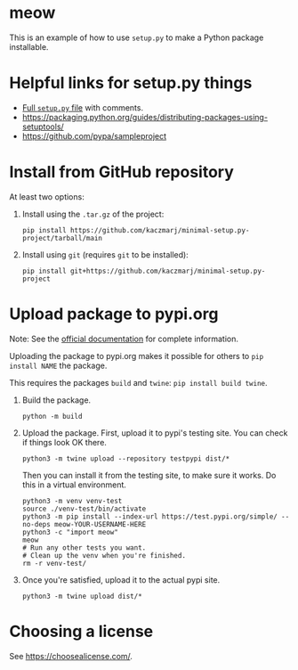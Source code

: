 # meow

This is an example of how to use `setup.py` to make a Python package installable.

# Helpful links for setup.py things

- [Full `setup.py` file](https://github.com/pypa/sampleproject/blob/main/setup.py) with comments.
- https://packaging.python.org/guides/distributing-packages-using-setuptools/
- https://github.com/pypa/sampleproject

# Install from GitHub repository

At least two options:

1. Install using the `.tar.gz` of the project:

    ```
    pip install https://github.com/kaczmarj/minimal-setup.py-project/tarball/main
    ```

2. Install using `git` (requires `git` to be installed):

    ```
    pip install git+https://github.com/kaczmarj/minimal-setup.py-project
    ```

# Upload package to pypi.org

Note: See the [official documentation](https://packaging.python.org/en/latest/tutorials/packaging-projects/#generating-distribution-archives) for complete information.

Uploading the package to pypi.org makes it possible for others to `pip install NAME` the package.

This requires the packages `build` and `twine`: `pip install build twine`.

1. Build the package.

    ```
    python -m build
    ```

2. Upload the package. First, upload it to pypi's testing site. You can check if things look OK there.

    ```
    python3 -m twine upload --repository testpypi dist/*
    ```
    
    Then you can install it from the testing site, to make sure it works. Do this in a virtual environment.
    
    ```
    python3 -m venv venv-test
    source ./venv-test/bin/activate
    python3 -m pip install --index-url https://test.pypi.org/simple/ --no-deps meow-YOUR-USERNAME-HERE
    python3 -c "import meow"
    meow
    # Run any other tests you want.
    # Clean up the venv when you're finished.
    rm -r venv-test/
    ```

3. Once you're satisfied, upload it to the actual pypi site.

    ```
    python3 -m twine upload dist/*
    ```

# Choosing a license

See https://choosealicense.com/.
